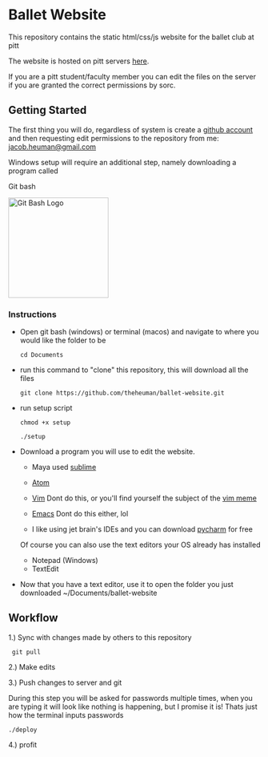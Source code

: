 # Ballet Website

This repository contains the static html/css/js website for the ballet club at pitt

The website is hosted on pitt servers [here](http://www.pitt.edu/~sorc/ballet/).

If you are a pitt student/faculty member you can edit the files on the server if you are granted the correct permissions
by sorc.

## Getting Started

The first thing you will do, regardless of system is create a [github account](https://github.com/join) and then requesting edit permissions to the repository from me: jacob.heuman@gmail.com


Windows setup will require an additional step, namely downloading a program called

Git bash

<a href="https://gitforwindows.org/">
<img src="https://gitforwindows.org/img/git_logo.png" alt="Git Bash Logo" data-canonical-src="https://gitforwindows.org/img/git_logo.png" width="200" height="200" />
</a>

### Instructions

- Open git bash (windows) or terminal (macos) and navigate to where you would like the folder to be

    ```cd Documents```
    

- run this command to "clone" this repository, this will download all the files


    ```git clone https://github.com/theheuman/ballet-website.git```
    

- run setup script


    ```chmod +x setup```
    
    ```./setup```
    

- Download a program you will use to edit the website.
    
    - Maya used [sublime]()
    - [Atom]()
    - [Vim]() Dont do this, or you'll find yourself the subject of the [vim meme](https://external-content.duckduckgo.com/iu/?u=https%3A%2F%2Fpics.conservativememes.com%2Fwhen-you-finally-exit-vim-you-know-im-something-of-41849715.png&f=1&nofb=1)
    - [Emacs]() Dont do this either, lol
    
    - I like using jet brain's IDEs and you can download [pycharm]() for free
    
    Of course you can also use the text editors your OS already has installed 
    
    - Notepad (Windows)
    - TextEdit
    
- Now that you have a text editor, use it to open the folder you just downloaded ~/Documents/ballet-website


## Workflow

 1.) Sync with changes made by others to this repository
 
     git pull
     
 2.) Make edits
 
 3.) Push changes to server and git
 
 During this step you will be asked for passwords multiple times, when you are typing it will look like nothing is happening,
 but I promise it is! Thats just how the terminal inputs passwords
    
    ./deploy
    

 4.) profit 



